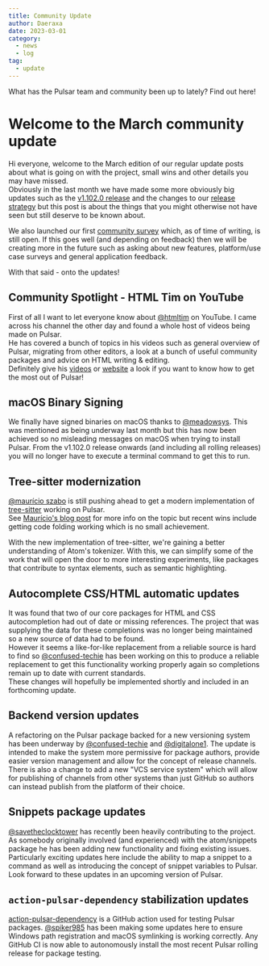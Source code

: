 ```yaml
---
title: Community Update
author: Daeraxa
date: 2023-03-01
category:
  - news
  - log
tag:
  - update
---
```


What has the Pulsar team and community been up to lately? Find out here!

<!-- more -->

# Welcome to the March community update

Hi everyone, welcome to the March edition of our regular update posts about
what is going on with the project, small wins and other details you may have
missed.  
Obviously in the last month we have made some more obviously big updates such
as the [v1.102.0 release](https://pulsar-edit.dev/blog/20230215-Daeraxa-v1.102.0.html)
and the changes to our [release strategy](https://pulsar-edit.dev/blog/20220216-Daeraxa-ReleaseStrategyUpdate.html)
but this post is about the things that you might otherwise not have seen but
still deserve to be known about.

We also launched our first [community survey](https://pulsar-edit.dev/blog/20230227-Daeraxa-Survey1.html)
which, as of time of writing, is still open. If this goes well (and depending
on feedback) then we will be creating more in the future such as asking about
new features, platform/use case surveys and general application feedback.

With that said - onto the updates!

## Community Spotlight - HTML Tim on YouTube

First of all I want to let everyone know about [@htmltim] on YouTube. I came
across his channel the other day and found a whole host of videos being made on
Pulsar.  
He has covered a bunch of topics in his videos such as general overview of
Pulsar, migrating from other editors, a look at a bunch of useful community
packages and advice on HTML writing & editing.  
Definitely give his [videos](https://www.youtube.com/@htmltim) or [website](http://htmltim.com/)
a look if you want to know how to get the most out of Pulsar!

## macOS Binary Signing

We finally have signed binaries on macOS thanks to [@meadowsys]. This was
mentioned as being underway last month but this has now been achieved so no
misleading messages on macOS when trying to install Pulsar.
From the v1.102.0 release onwards (and including all rolling releases) you will
no longer have to execute a terminal command to get this to run.

## Tree-sitter modernization

[@maurício szabo] is still pushing ahead to get a modern implementation of
[tree-sitter](https://tree-sitter.github.io/tree-sitter/) working on Pulsar.  
See [Maurício's blog post](https://pulsar-edit.dev/blog/20230209-mauricioszabo-tree-sitter-part-1.html)
for more info on the topic but recent wins include getting code folding working
which is no small achievement.

With the new implementation of tree-sitter, we're gaining a better understanding
of Atom's tokenizer. With this, we can simplify some of the work that
will open the door to more interesting experiments, like packages that
contribute to syntax elements, such as semantic highlighting.

## Autocomplete CSS/HTML automatic updates

It was found that two of our core packages for HTML and CSS autocompletion had
out of date or missing references. The project that was supplying the data
for these completions was no longer being maintained so a new source of data
had to be found.  
However it seems a like-for-like replacement from a reliable source is hard to
find so [@confused-techie] has been working on this to produce a reliable
replacement to get this functionality working properly again so completions
remain up to date with current standards.  
These changes will hopefully be implemented shortly and included in an
forthcoming update.

## Backend version updates

A refactoring on the Pulsar package backed for a new versioning system has been
underway by [@confused-techie] and [@digitalone1].
The update is intended to make the system more permissive for package authors,
provide easier version management and allow for the concept of release channels.  
There is also a change to add a new "VCS service system" which will allow for
publishing of channels from other systems than just GitHub so authors can
instead publish from the platform of their choice.

## Snippets package updates

[@savetheclocktower] has recently been heavily contributing to the project.
As somebody originally involved (and experienced) with the atom/snippets
package he has been adding new functionality and fixing existing issues.  
Particularly exciting updates here include the ability to map a snippet to a
command as well as introducing the concept of snippet variables to Pulsar.  
Look forward to these updates in an upcoming version of Pulsar.

## `action-pulsar-dependency` stabilization updates

[action-pulsar-dependency](https://github.com/pulsar-edit/action-pulsar-dependency)
is a GitHub action used for testing Pulsar packages. [@spiker985] has been
making some updates here to ensure Windows path registration and macOS
symlinking is working correctly.
Any GitHub CI is now able to autonomously install the most recent Pulsar rolling
release for package testing.

[@maurício szabo]: https://github.com/mauricioszabo
[@confused-techie]: https://github.com/confused-Techie
[@digitalone1]: https://github.com/Digitalone1
[@spiker985]: https://github.com/spiker985
[@meadowsys]: https://github.com/Meadowsys
[@kaosine]: https://github.com/kaosine
[@savetheclocktower]: https://github.com/savetheclocktower
[@htmltim]: https://www.youtube.com/@htmltim
